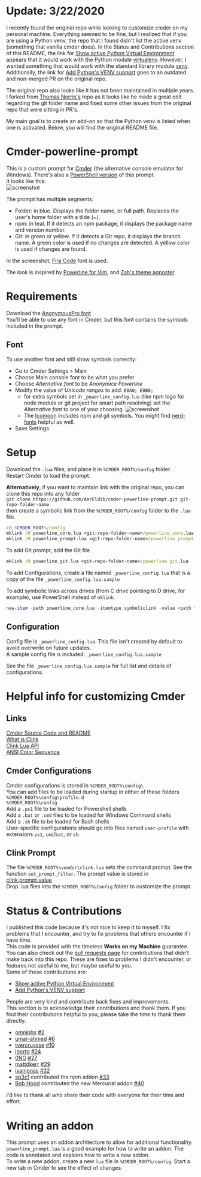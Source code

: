 # Update: 3/22/2020

I recently found the original repo while looking to customize cmder on my personal machine. Everything seemed to be fine, but I realized that if you are using a Python venv, the repo that I found didn't list the active venv (something that vanilla cmder does). In the Status and Contributions section of this README, the link for [Show active Python Virtual Environment](#-Status-&-Contributions) appears that it would work with the Python module [virtualenv](https://pypi.org/project/virtualenv/). However, I wanted something that would work with the standard library module [venv](https://docs.python.org/3/library/venv.html#module-venv). Additionally, the link for [Add Python's VENV support](#-Status-&-Contributions) goes to an outdated and non-merged PR on the original repo.

The original repo also looks like it has not been maintained in multiple years. I forked from [Thomas Norris's](https://github.com/thomasnorris) repo as it looks like he made a great edit regarding the git folder name and fixed some other issues from the original repo that were sitting in PR's.

My main goal is to create an add-on so that the Python venv is listed when one is activated.
Below, you will find the original README file.

# Cmder-powerline-prompt

This is a custom prompt for [Cmder](http://cmder.net/) (the alternative console emulator for Windows). There's also a [PowerShell version](https://github.com/AmrEldib/cmder-powershell-powerline-prompt) of this prompt.  
It looks like this:  
![screenshot](screenshot.png)

The prompt has multiple segments:  
- Folder: in blue. Displays the folder name, or full path. Replaces the user's home folder with a tilde (~).  
- npm: in teal. If it detects an npm package, it displays the package name and version number.  
- Git: in green or yellow. If it detects a Git repo, it displays the branch name. A green color is used if no changes are detected. A yellow color is used if changes are found.  

In the screenshot, [Fira Code](https://github.com/tonsky/FiraCode) font is used.  

The look is inspired by [Powerline for Vim](https://github.com/powerline/powerline), and [Zsh's theme agnoster](https://github.com/agnoster/agnoster-zsh-theme).

# Requirements

Download the [AnonymousPro font](https://github.com/powerline/fonts/tree/master/AnonymousPro)  
You'll be able to use any font in Cmder, but this font contains the symbols included in the prompt.

## Font

To use another font and still show symbols correctly:

* Go to Cmder Settings > Main
* Choose Main console font to be what you prefer
* Choose _Alternative font_ to be _Anonymice Powerline_
* Modify the value of _Unicode ranges_ to add: `E0A0; E0B0;`
  * for extra symbols set in `_powerline_config.lua` (like npm logo for node module or git project for smart path resolving) set the _Alternative font_ to one of your choosing.
    ![screenshot](screenshot_fonts.png)
  * The [Icomoon](https://icomoon.io/) includes npm and git symbols. You might find [nerd-fonts](https://github.com/ryanoasis/nerd-fonts) helpful as well.  
* Save Settings

# Setup

Download the `.lua` files, and place it in `%CMDER_ROOT%/config` folder.  
Restart Cmder to load the prompt.

**Alternatively**, if you want to maintain link with the original repo, you can clone this repo into any folder  
`git clone https://github.com/AmrEldib/cmder-powerline-prompt.git git-repo-folder-name`  
then create a symbolic link from the `%CMDER_ROOT%/config` folder to the `.lua` file.

```bat
cd %CMDER_ROOT%/config  
mklink /H powerline_core.lua <git-repo-folder-name>/powerline_core.lua
mklink /H powerline_prompt.lua <git-repo-folder-name>/powerline_prompt.lua
```

To add Git prompt, add the Git file

```bat
mklink /H powerline_git.lua <git-repo-folder-name>/powerline_git.lua
```

To add Configurations, create a file named `_powerline_config.lua` that is a copy of the file `_powerline_config.lua.sample`

To add symbolic links across drives (from C drive pointing to D drive, for example), use PowerShell instead of `mklink`.  
```powershell
new-item -path powerline_core.lua -itemtype symboliclink -value <path to repo folder>\cmder-powerline-prompt\powerline_core.lua
```

## Configuration

Config file is `_powerline_config.lua`. This file isn't created by default to avoid overwrite on future updates.  
A sample config file is included: `_powerline_config.lua.sample`

See the file `_powerline_config.lua.sample` for full list and details of configurations.  

# Helpful info for customizing Cmder

## Links

[Cmder Source Code and README](https://github.com/cmderdev/cmder)  
[What is Clink](https://github.com/AmrEldib/cmder-powerline-prompt/blob/master/docs/clink.md)  
[Clink Lua API](https://github.com/AmrEldib/cmder-powerline-prompt/blob/master/docs/clink_api.md)  
[ANSI Color Sequence](http://ascii-table.com/ansi-escape-sequences.php)

## Cmder Configurations

Cmder configurations is stored in `%CMDER_ROOT%\config\`  
You can add files to be loaded during startup in either of these folders  
 `%CMDER_ROOT%\config\profile.d`  
 `%CMDER_ROOT%\config`  
Add a `.ps1` file to be loaded for Powershell shells  
Add a `.bat` or `.cmd` files to be loaded for Windows Command shells  
Add a `.sh` file to be loaded for Bash shells  
User-specific configurations should go into files named `user-profile` with extensions `ps1`, `cmd`/`bat`, or `sh`.

## Clink Prompt

The file `%CMDER_ROOT%\vendor\clink.lua` sets the command prompt. See the function `set_prompt_filter`.
The prompt value is stored in [clink.prompt.value](https://github.com/mridgers/clink/blob/master/docs/api.md#clinkpromptvalue)  
Drop .lua files into the `%CMDER_ROOT%\Config` folder to customize the prompt.

# Status & Contributions

I published this code because it's not nice to keep it to myself. I fix problems that I encounter, and try to fix problems that others encounter if I have time.  
This code is provided with the timeless **Works on my Machine** guarantee.  
You can also check out the [pull requests page](https://github.com/AmrEldib/cmder-powerline-prompt/pulls) for contributions that didn't make back into this repo. These are fixes to problems I didn't encounter, or features not useful to me, but maybe useful to you.  
Some of these contributions are:  
- [Show active Python Virtual Environment](https://github.com/AmrEldib/cmder-powerline-prompt/issues/5)  
- [Add Python's VENV support](https://github.com/AmrEldib/cmder-powerline-prompt/pull/21)  

People are very kind and contribute back fixes and improvements.  
This section is to acknowledge their contributions and thank them. If you find their contributions helpful to you, please take the time to thank them directly.

* [omniphx](https://github.com/omniphx) [#2](https://github.com/AmrEldib/cmder-powerline-prompt/pull/2)
* [umar-ahmed](https://github.com/umar-ahmed) [#6](https://github.com/AmrEldib/cmder-powerline-prompt/pull/6)
* [tvercruysse](https://github.com/tvercruysse) [#10](https://github.com/AmrEldib/cmder-powerline-prompt/pull/10)
* [igortg](https://github.com/igortg) [#24](https://github.com/AmrEldib/cmder-powerline-prompt/pull/24)
* [0NG](https://github.com/0NG) [#27](https://github.com/AmrEldib/cmder-powerline-prompt/pull/27)
* [mattdkerr](https://github.com/mattdkerr) [#29](https://github.com/AmrEldib/cmder-powerline-prompt/pull/29)
* [ivanjonas](https://github.com/ivanjonas) [#32](https://github.com/AmrEldib/cmder-powerline-prompt/pull/32)
* [sp3c1](https://github.com/sp3c1) contributed the npm addon [#33](https://github.com/AmrEldib/cmder-powerline-prompt/pull/33)  
* [Bob Hood](https://github.com/b0bh00d) contributed the new Mercurial addon [#40](https://github.com/AmrEldib/cmder-powerline-prompt/pull/40)  

I'd like to thank all who share their code with everyone for their time and effort.

# Writing an addon  
This prompt uses an addon architecture to allow for additional functionality.  
`powerline_prompt.lua` is a good example for how to write an addon. The code is annotated and explains how to write a new addon.  
To write a new addon, create a new `lua` file in `%CMDER_ROOT%/config`. Start a new tab in Cmder to see the effect of changes.  